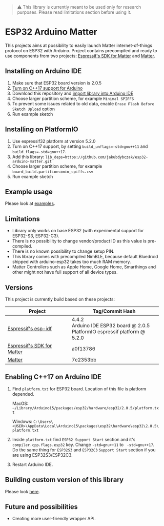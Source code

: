 > :warning: This library is currently meant to be used only for research purposes. Please read limitations section before using it.

# ESP32 Arduino Matter
This projects aims at possibility to easily launch Matter internet-of-things protocol on ESP32 with Arduino. Project contains precompiled and ready to use components from two projects: [Espressif's SDK for Matter](https://github.com/espressif/esp-matter) and [Matter](https://github.com/project-chip/connectedhomeip).

## Installing on Arduino IDE
1. Make sure that ESP32 board version is 2.0.5
2. [Turn on C++17 support for Arduino](#enabling-c17-on-arduino-ide)
3. Download this repository and [import library into Arduino IDE](https://docs.arduino.cc/software/ide-v1/tutorials/installing-libraries)
4. Choose larger partition scheme, for example `Minimal SPIFFS`
5. To prevent some issues related to old data, enable `Erase Flash Before Sketch Upload` option
6. Run example sketch

## Installing on PlatformIO
1. Use espressif32 platform at version 5.2.0
2. Turn on C++17 support, by setting `build_unflags=-std=gnu++11` and `build_flags=-std=gnu++17`.
3. Add this library: `lib_deps=https://github.com/jakubdybczak/esp32-arduino-matter.git`
4. Choose larger partition scheme, for example `board_build.partitions=min_spiffs.csv`
5. Run example sketch

## Example usage
Please look at [examples](https://github.com/jakubdybczak/esp32-arduino-matter/tree/master/examples).

## Limitations
* Library only works on base ESP32 (with experimental support for ESP32-S3, ESP32-C3).
* There is no possibility to change vendor/product ID as this value is pre-compiled.
* There is no known possibility to change setup PIN.
* This library comes with precompiled NimBLE, because default Bluedroid shipped with arduino-esp32 takes too much RAM memory.
* Matter Controllers such as Apple Home, Google Home, Smarthings and other might not have full support of all device types.

## Versions
This project is currently build based on these projects:

| Project       | Tag/Commit Hash |
| ------------- | ------------- |
| [Espressif's esp-idf](https://github.com/espressif/esp-idf) | 4.4.2</br>Arduino IDE ESP32 board @ 2.0.5</br>PlatformIO espressif platform @ 5.2.0 |
| [Espressif's SDK for Matter](https://github.com/espressif/esp-matter) | a0f13786  |
| [Matter](https://github.com/project-chip/connectedhomeip) | 7c2353bb |

## Enabling C++17 on Arduino IDE
1. Find `platform.txt` for ESP32 board. Location of this file is platform depended.

    MacOS: `~/Library/Arduino15/packages/esp32/hardware/esp32/2.0.5/platform.txt`

    Windows: `C:\Users\<USER>\AppData\Local\Arduino15\packages\esp32\hardware\esp32\2.0.5\platform.txt`

2. Inside `platform.txt` find `ESP32 Support Start` section and it's `compiler.cpp.flags.esp32` key. Change `-std=gnu++11` to ` -std=gnu++17`. Do the same thing for `ESP32S3` and `ESP32C3` `Support Start` section if you are using ESP32S3/ESP32C3.

3. Restart Arduino IDE.

## Building custom version of this library
Please look [here](https://github.com/jakubdybczak/esp32-arduino-matter-builder).

## Future and possibilities
* Creating more user-friendly wrapper API.
